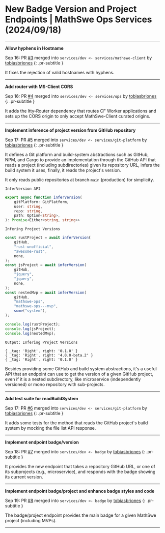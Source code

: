 <!-- Copyright (c) 2024 Tobias Briones. All rights reserved. -->
<!-- SPDX-License-Identifier: CC-BY-4.0 -->
<!-- This file is part of https://github.com/tobiasbriones/blog -->

# New Badge Version and Project Endpoints | MathSwe Ops Services (2024/09/18)

---

**Allow hyphens in Hostname**

Sep 16: PR [#3](https://github.com/mathswe-ops/services/pull/3) merged into
`services/dev <- services/mathswe-client`
by [tobiasbriones](https://github.com/tobiasbriones)
{: .pr-subtitle }

It fixes the rejection of valid hostnames with hyphens.

---

**Add router with MS-Client CORS**

Sep 16: PR [#4](https://github.com/mathswe-ops/services/pull/4) merged into
`services/dev <- services/ops`
by [tobiasbriones](https://github.com/tobiasbriones)
{: .pr-subtitle }

It adds the Itty-Router dependency that routes CF Worker applications and sets
up the CORS origin to only accept MathSwe-Client curated origins.

---

**Implement inference of project version from GitHub repository**

Sep 17: PR [#5](https://github.com/mathswe-ops/services/pull/5) merged into
`services/dev <- services/git-platform`
by [tobiasbriones](https://github.com/tobiasbriones)
{: .pr-subtitle }

It defines a Git platform and build-system abstractions such as GitHub, NPM, and
Cargo to provide an implementation through the GitHub API that reads a project
(including subdirectories) given its repository URL, infers the build system it
uses, finally, it reads the project's version.

It only reads public repositories at branch `main` (production) for simplicity.

`InferVersion API`

```ts
export async function inferVersion(
    gitPlatform: GitPlatform,
    user: string,
    repo: string,
    path: Option<string>,
): Promise<Either<string, string>>
```

`Infering Project Versions`

```ts
const rustProject = await inferVersion(
    gitHub,
    "rust-unofficial",
    "awesome-rust",
    none,
);
const jsProject = await inferVersion(
    gitHub,
    "jquery",
    "jquery",
    none,
);
const nestedMvp = await inferVersion(
    gitHub,
    "mathswe-ops",
    "mathswe-ops---mvp",
    some("system"),
);

console.log(rustProject);
console.log(jsProject);
console.log(nestedMvp);
```

`Output: Infering Project Versions`

```
{ _tag: 'Right', right: '0.1.0' }
{ _tag: 'Right', right: '4.0.0-beta.2' }
{ _tag: 'Right', right: '0.1.0' }
```

Besides providing some GitHub and build system abstractions, it's a useful API
that an endpoint can use to get the version of a given GitHub project, even if
it is a nested subdirectory, like microservice (independently versioned) or mono
repository with sub-projects.

---

**Add test suite for readBuildSystem**

Sep 17: PR [#6](https://github.com/mathswe-ops/services/pull/6) merged into
`services/dev <- services/git-platform`
by [tobiasbriones](https://github.com/tobiasbriones)
{: .pr-subtitle }

It adds some tests for the method that reads the GitHub project's build system
by mocking the file list API response.

---

**Implement endpoint badge/version**

Sep 18: PR [#7](https://github.com/mathswe-ops/services/pull/7) merged into
`services/dev <- badge` by [tobiasbriones](https://github.com/tobiasbriones)
{: .pr-subtitle }

It provides the new endpoint that takes a repository GitHub URL, or one of its
subprojects (e.g., microservice), and responds with the badge showing its
current version.

---

**Implement endpoint badge/project and enhance badge styles and code**

Sep 19: PR [#8](https://github.com/mathswe-ops/services/pull/8) merged into
`services/dev <- badge` by [tobiasbriones](https://github.com/tobiasbriones)
{: .pr-subtitle }

The badge/project endpoint provides the main badge for a given MathSwe project
(including MVPs).

---
